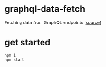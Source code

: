 # graphql-data-fetch
Fetching data from GraphQL endpoints [[source](https://reedbarger.hashnode.dev/5-ways-fetch-data-graphql)]

# get started
```
npm i
npm start 
```

